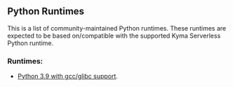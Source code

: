 ## Python Runtimes

This is a list of community-maintained Python runtimes. These runtimes are expected to be based on/compatible with the supported Kyma Serverless Python runtime.


### Runtimes:

- [Python 3.9 with gcc/glibc support](https://github.com/moelsayed/python39-glibc).

